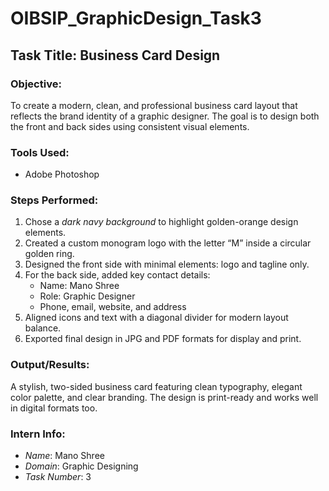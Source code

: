 
# OIBSIP_GraphicDesign_Task3

##  Task Title: Business Card Design

###  Objective:
To create a modern, clean, and professional business card layout that reflects the brand identity of a graphic designer. The goal is to design both the front and back sides using consistent visual elements.

###  Tools Used:
- Adobe Photoshop 

###  Steps Performed:
1. Chose a *dark navy background* to highlight golden-orange design elements.
2. Created a custom monogram logo with the letter “M” inside a circular golden ring.
3. Designed the front side with minimal elements: logo and tagline only.
4. For the back side, added key contact details:
   - Name: Mano Shree
   - Role: Graphic Designer
   - Phone, email, website, and address
5. Aligned icons and text with a diagonal divider for modern layout balance.
6. Exported final design in JPG and PDF formats for display and print.

###  Output/Results:
A stylish, two-sided business card featuring clean typography, elegant color palette, and clear branding. The design is print-ready and works well in digital formats too.

###  Intern Info:
- *Name*: Mano Shree  
- *Domain*: Graphic Designing  
- *Task Number*: 3  
